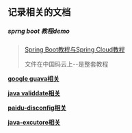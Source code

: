 ## 记录相关的文档

##### sprng boot 教程demo

> [Spring Boot教程与Spring Cloud教程](https://gitee.com/didispace/SpringBoot-Learning)
>
> 文件在中国码云上--是整套教程

**[google guava相关](./Google-Guava.md)**

**[java validdate相关](./java-validate.md)**

**[paidu-disconfig相关](./padu-disconfig.md)**

**[java-excutore相关](./java-excutor.md)**